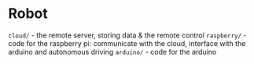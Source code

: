 # Robot

`cloud/` - the remote server, storing data & the remote control
`raspberry/` - code for the raspberry pi: communicate with the cloud, interface with the arduino and autonomous driving
`arduino/` - code for the arduino

